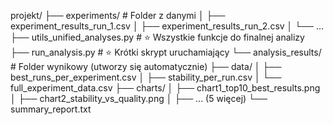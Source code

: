 



projekt/
├── experiments/                          # Folder z danymi
│   ├── experiment_results_run_1.csv
│   ├── experiment_results_run_2.csv
│   └── ...
├── utils_unified_analyses.py             # ⭐ Wszystkie funkcje do finalnej analizy
├── run_analysis.py                       # ⭐ Krótki skrypt uruchamiający
└── analysis_results/                     # Folder wynikowy (utworzy się automatycznie)
    ├── data/
    │   ├── best_runs_per_experiment.csv
    │   ├── stability_per_run.csv
    │   └── full_experiment_data.csv
    ├── charts/
    │   ├── chart1_top10_best_results.png
    │   ├── chart2_stability_vs_quality.png
    │   ├── ... (5 więcej)
    └── summary_report.txt
